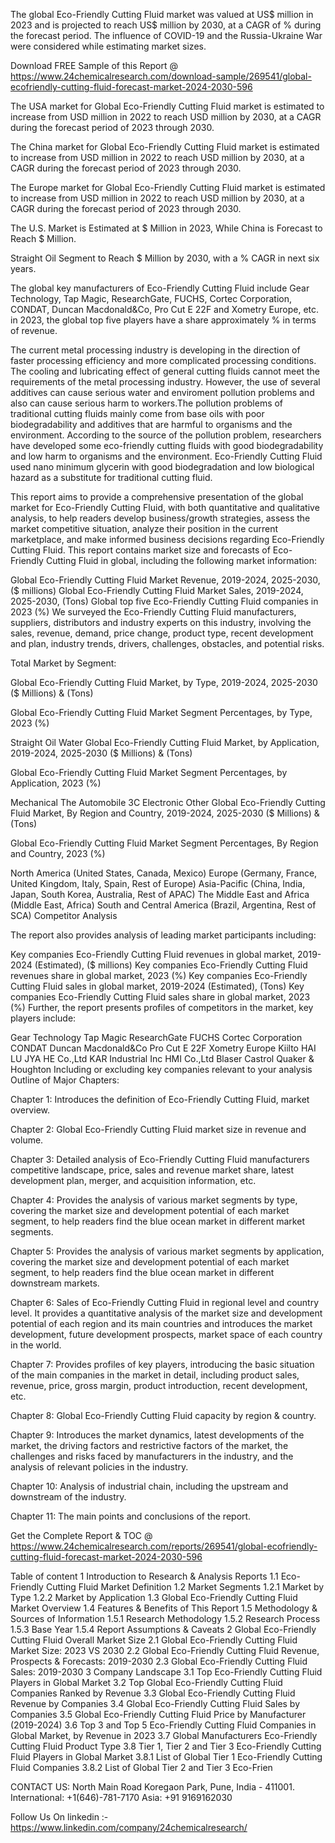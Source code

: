 The global Eco-Friendly Cutting Fluid market was valued at US$ million in 2023 and is projected to reach US$ million by 2030, at a CAGR of % during the forecast period. The influence of COVID-19 and the Russia-Ukraine War were considered while estimating market sizes.

Download FREE Sample of this Report @ https://www.24chemicalresearch.com/download-sample/269541/global-ecofriendly-cutting-fluid-forecast-market-2024-2030-596

The USA market for Global Eco-Friendly Cutting Fluid market is estimated to increase from USD million in 2022 to reach USD million by 2030, at a CAGR during the forecast period of 2023 through 2030.

The China market for Global Eco-Friendly Cutting Fluid market is estimated to increase from USD million in 2022 to reach USD million by 2030, at a CAGR during the forecast period of 2023 through 2030.

The Europe market for Global Eco-Friendly Cutting Fluid market is estimated to increase from USD million in 2022 to reach USD million by 2030, at a CAGR during the forecast period of 2023 through 2030.

The U.S. Market is Estimated at $ Million in 2023, While China is Forecast to Reach $ Million.

Straight Oil Segment to Reach $ Million by 2030, with a % CAGR in next six years.

The global key manufacturers of Eco-Friendly Cutting Fluid include Gear Technology, Tap Magic, ResearchGate, FUCHS, Cortec Corporation, CONDAT, Duncan Macdonald&Co, Pro Cut E 22F and Xometry Europe, etc. in 2023, the global top five players have a share approximately % in terms of revenue.

The current metal processing industry is developing in the direction of faster processing efficiency and more complicated processing conditions. The cooling and lubricating effect of general cutting fluids cannot meet the requirements of the metal processing industry. However, the use of several additives can cause serious water and enviroment pollution problems and also can cause serious harm to workers.The pollution problems of traditional cutting fluids mainly come from base oils with poor biodegradability and additives that are harmful to organisms and the environment. According to the source of the pollution problem, researchers have developed some eco-friendly cutting fluids with good biodegradability and low harm to organisms and the environment. Eco-Friendly Cutting Fluid used nano minimum glycerin with good biodegradation and low biological hazard as a substitute for traditional cutting fluid.

This report aims to provide a comprehensive presentation of the global market for Eco-Friendly Cutting Fluid, with both quantitative and qualitative analysis, to help readers develop business/growth strategies, assess the market competitive situation, analyze their position in the current marketplace, and make informed business decisions regarding Eco-Friendly Cutting Fluid. This report contains market size and forecasts of Eco-Friendly Cutting Fluid in global, including the following market information:

Global Eco-Friendly Cutting Fluid Market Revenue, 2019-2024, 2025-2030, ($ millions)
Global Eco-Friendly Cutting Fluid Market Sales, 2019-2024, 2025-2030, (Tons)
Global top five Eco-Friendly Cutting Fluid companies in 2023 (%)
We surveyed the Eco-Friendly Cutting Fluid manufacturers, suppliers, distributors and industry experts on this industry, involving the sales, revenue, demand, price change, product type, recent development and plan, industry trends, drivers, challenges, obstacles, and potential risks.

Total Market by Segment:

Global Eco-Friendly Cutting Fluid Market, by Type, 2019-2024, 2025-2030 ($ Millions) & (Tons)

Global Eco-Friendly Cutting Fluid Market Segment Percentages, by Type, 2023 (%)

Straight Oil
Water
Global Eco-Friendly Cutting Fluid Market, by Application, 2019-2024, 2025-2030 ($ Millions) & (Tons)

Global Eco-Friendly Cutting Fluid Market Segment Percentages, by Application, 2023 (%)

Mechanical
The Automobile
3C Electronic
Other
Global Eco-Friendly Cutting Fluid Market, By Region and Country, 2019-2024, 2025-2030 ($ Millions) & (Tons)

Global Eco-Friendly Cutting Fluid Market Segment Percentages, By Region and Country, 2023 (%)

North America (United States, Canada, Mexico)
Europe (Germany, France, United Kingdom, Italy, Spain, Rest of Europe)
Asia-Pacific (China, India, Japan, South Korea, Australia, Rest of APAC)
The Middle East and Africa (Middle East, Africa)
South and Central America (Brazil, Argentina, Rest of SCA)
Competitor Analysis

The report also provides analysis of leading market participants including:

Key companies Eco-Friendly Cutting Fluid revenues in global market, 2019-2024 (Estimated), ($ millions)
Key companies Eco-Friendly Cutting Fluid revenues share in global market, 2023 (%)
Key companies Eco-Friendly Cutting Fluid sales in global market, 2019-2024 (Estimated), (Tons)
Key companies Eco-Friendly Cutting Fluid sales share in global market, 2023 (%)
Further, the report presents profiles of competitors in the market, key players include:

Gear Technology
Tap Magic
ResearchGate
FUCHS
Cortec Corporation
CONDAT
Duncan Macdonald&Co
Pro Cut E 22F
Xometry Europe
Kiilto
HAI LU JYA HE Co.,Ltd
KAR Industrial Inc
HMI Co.,Ltd
Blaser
Castrol
Quaker & Houghton
Including or excluding key companies relevant to your analysis
Outline of Major Chapters:

Chapter 1: Introduces the definition of Eco-Friendly Cutting Fluid, market overview.

Chapter 2: Global Eco-Friendly Cutting Fluid market size in revenue and volume.

Chapter 3: Detailed analysis of Eco-Friendly Cutting Fluid manufacturers competitive landscape, price, sales and revenue market share, latest development plan, merger, and acquisition information, etc.

Chapter 4: Provides the analysis of various market segments by type, covering the market size and development potential of each market segment, to help readers find the blue ocean market in different market segments.

Chapter 5: Provides the analysis of various market segments by application, covering the market size and development potential of each market segment, to help readers find the blue ocean market in different downstream markets.

Chapter 6: Sales of Eco-Friendly Cutting Fluid in regional level and country level. It provides a quantitative analysis of the market size and development potential of each region and its main countries and introduces the market development, future development prospects, market space of each country in the world.

Chapter 7: Provides profiles of key players, introducing the basic situation of the main companies in the market in detail, including product sales, revenue, price, gross margin, product introduction, recent development, etc.

Chapter 8: Global Eco-Friendly Cutting Fluid capacity by region & country.

Chapter 9: Introduces the market dynamics, latest developments of the market, the driving factors and restrictive factors of the market, the challenges and risks faced by manufacturers in the industry, and the analysis of relevant policies in the industry.

Chapter 10: Analysis of industrial chain, including the upstream and downstream of the industry.

Chapter 11: The main points and conclusions of the report.

Get the Complete Report & TOC @ https://www.24chemicalresearch.com/reports/269541/global-ecofriendly-cutting-fluid-forecast-market-2024-2030-596

Table of content
1 Introduction to Research & Analysis Reports
1.1 Eco-Friendly Cutting Fluid Market Definition
1.2 Market Segments
1.2.1 Market by Type
1.2.2 Market by Application
1.3 Global Eco-Friendly Cutting Fluid Market Overview
1.4 Features & Benefits of This Report
1.5 Methodology & Sources of Information
1.5.1 Research Methodology
1.5.2 Research Process
1.5.3 Base Year
1.5.4 Report Assumptions & Caveats
2 Global Eco-Friendly Cutting Fluid Overall Market Size
2.1 Global Eco-Friendly Cutting Fluid Market Size: 2023 VS 2030
2.2 Global Eco-Friendly Cutting Fluid Revenue, Prospects & Forecasts: 2019-2030
2.3 Global Eco-Friendly Cutting Fluid Sales: 2019-2030
3 Company Landscape
3.1 Top Eco-Friendly Cutting Fluid Players in Global Market
3.2 Top Global Eco-Friendly Cutting Fluid Companies Ranked by Revenue
3.3 Global Eco-Friendly Cutting Fluid Revenue by Companies
3.4 Global Eco-Friendly Cutting Fluid Sales by Companies
3.5 Global Eco-Friendly Cutting Fluid Price by Manufacturer (2019-2024)
3.6 Top 3 and Top 5 Eco-Friendly Cutting Fluid Companies in Global Market, by Revenue in 2023
3.7 Global Manufacturers Eco-Friendly Cutting Fluid Product Type
3.8 Tier 1, Tier 2 and Tier 3 Eco-Friendly Cutting Fluid Players in Global Market
3.8.1 List of Global Tier 1 Eco-Friendly Cutting Fluid Companies
3.8.2 List of Global Tier 2 and Tier 3 Eco-Frien

CONTACT US:
North Main Road Koregaon Park, Pune, India - 411001.
International: +1(646)-781-7170
Asia: +91 9169162030

Follow Us On linkedin :- https://www.linkedin.com/company/24chemicalresearch/
